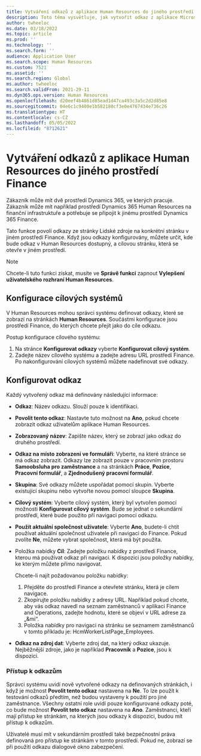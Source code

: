 ```yaml
---
title: Vytváření odkazů z aplikace Human Resources do jiného prostředí
description: Toto téma vysvětluje, jak vytvořit odkaz z aplikace Microsoft Dynamics 365 Human Resources do jiného prostředí Dynamics 365.
author: twheeloc
ms.date: 03/18/2022
ms.topic: article
ms.prod: ''
ms.technology: ''
ms.search.form: ''
audience: Application User
ms.search.scope: Human Resources
ms.custom: 7521
ms.assetid: ''
ms.search.region: Global
ms.author: twheeloc
ms.search.validFrom: 2021-29-11
ms.dyn365.ops.version: Human Resources
ms.openlocfilehash: d20eef4b4861d85ead1d47ca493c3a5c2d2d85e8
ms.sourcegitcommit: 04e6c1c9400e1b582180cf3e0e4767434e736c26
ms.translationtype: HT
ms.contentlocale: cs-CZ
ms.lasthandoff: 05/05/2022
ms.locfileid: "8712621"
---
```

# <a name="create-links-from-human-resources-to-another-finance-environment"></a>Vytváření odkazů z aplikace Human Resources do jiného prostředí Finance

Zákazník může mít dvě prostředí Dynamics 365, ve kterých pracuje. Zákazník může mít například prostředí Dynamics 365 Human Resources na finanční infrastruktuře a potřebuje se připojit k jinému prostředí Dynamics 365 Finance. 

Tato funkce povolí odkazy ze stránky Lidské zdroje na konkrétní stránku v jiném prostředí Finance. Když jsou odkazy konfigurovány, můžete určit, kde bude odkaz v Human Resources dostupný, a cílovou stránku, která se otevře v jiném prostředí.

> [!Note] 
> Chcete-li tuto funkci získat, musíte ve **Správě funkcí** zapnout **Vylepšení uživatelského rozhraní Human Resources**.

## <a name="configure-target-systems"></a>Konfigurace cílových systémů

V Human Resources mohou správci systému definovat odkazy, které se zobrazí na stránkách **Human Resources**. Součástmi konfigurace jsou prostředí Finance, do kterých chcete přejít jako do cíle odkazu. 

Postup konfigurace cílového systému:
1. Na stránce **Konfigurovat odkazy** vyberte **Konfigurovat cílový systém**.  
2. Zadejte název cílového systému a zadejte adresu URL prostředí Finance. Po nakonfigurování cílových systémů můžete nadefinovat své odkazy.

## <a name="configure-links"></a>Konfigurovat odkaz

Každý vytvořený odkaz má definovány následující informace:
 - **Odkaz**: Název odkazu. Slouží pouze k identifikaci.
 - **Povolit tento odkaz**: Nastavte tuto možnost na **Ano**, pokud chcete zobrazit odkaz uživatelům aplikace Human Resources.
 - **Zobrazovaný název**: Zapište název, který se zobrazí jako odkaz do druhého prostředí. 
 - **Odkaz na místo zobrazení ve formuláři**: Vyberte, na které stránce se má odkaz zobrazit. Odkazy lze zobrazit pouze v pracovním prostoru **Samoobsluha pro zaměstnance** a na stránkách **Práce**, **Pozice**, **Pracovní formulář**, a **Zjednodušený pracovní formulář**.
 - **Skupina**: Své odkazy můžete uspořádat pomocí skupin. Vyberte existující skupinu nebo vytvořte novou pomocí sloupce **Skupina**.
 - **Cílový systém**: Vyberte cílový systém, který byl vytvořen pomocí možnosti **Konfigurovat cílový systém**. Bude se jednat o sekundární prostředí, které bude použito při navigaci pomocí odkazu.
 - **Použít aktuální společnost uživatele**: Vyberte **Ano**, budete-li chtít používat aktuální společnost uživatele při navigaci do Finance. Pokud zvolíte **Ne**, můžete vybrat společnost, která má být použita.
 - Položka nabídky **Cíl**: Zadejte položku nabídky z prostředí Finance, kterou má používat odkaz při navigaci. K dispozici jsou položky nabídky, ke kterým můžete přímo navigovat. 

   Chcete-li najít požadovanou položku nabídky:
   1. Přejděte do prostředí Finance a otevřete stránku, která je cílem navigace. 
   2. Zkopírujte položku nabídky z adresy URL. Například pokud chcete, aby vás odkaz navedl na seznam zaměstnanců v aplikaci Finance and Operations, zadejte hodnotu, které se objeví v URL adrese za „&mi“. 
   3. Položka nabídky pro navigaci na stránku se seznamem zaměstnanců v tomto příkladu je: HcmWorkerListPage_Employees.

 - **Odkaz na zdroj dat**: Vyberte zdroj dat, na který odkaz ukazuje. Nejběžnější zdroje, jako je například **Pracovník** a **Pozice**, jsou k dispozici.

### <a name="access-to-links"></a>Přístup k odkazům

Správci systému uvidí nově vytvořené odkazy na definovaných stránkách, i když je možnost **Povolit tento odkaz** nastavena na **Ne**. To lze použít k testování odkazů předtím, než budou vystaveny k použití pro jiné zaměstnance. Všechny ostatní role uvidí pouze konfigurované odkazy poté, co bude možnost **Povolit teto odkaz** nastavena na **Ano**. Zaměstnanci, kteří mají přístup ke stránkám, na kterých jsou odkazy k dispozici, budou mít přístup k odkazům.

Uživatelé musí mít v sekundárním prostředí také bezpečnostní práva definovaná pro přístup ke stránkám v tomto prostředí. Pokud ne, zobrazí se při použití odkazu dialogové okno zabezpečení.

